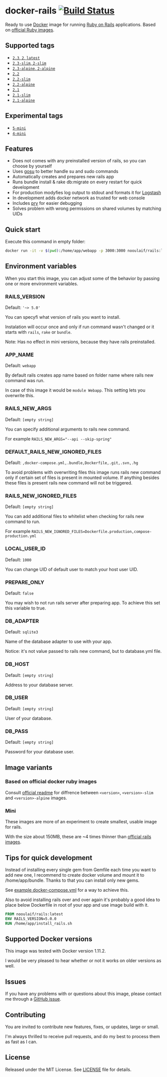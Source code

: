 # docker-rails [![Build Status](https://travis-ci.org/nooulaif/docker-rails.svg?branch=master)](https://travis-ci.org/nooulaif/docker-rails)

Ready to use [Docker](https://www.docker.com/) image for running [Ruby on Rails](http://rubyonrails.org/) applications.
Based on [official Ruby images](https://hub.docker.com/_/ruby/).

## Supported tags

- [`2.3`, `2`, `latest`](https://github.com/nooulaif/docker-rails/blob/master/2.3.dockerfile)
- [`2.3-slim`, `2-slim`](https://github.com/nooulaif/docker-rails/blob/master/2.3-slim.dockerfile)
- [`2.3-alpine`, `2-alpine`](https://github.com/nooulaif/docker-rails/blob/master/2.3-alpine.dockerfile)
- [`2.2`](https://github.com/nooulaif/docker-rails/blob/master/2.2.dockerfile)
- [`2.2-slim`](https://github.com/nooulaif/docker-rails/blob/master/2.2-slim.dockerfile)
- [`2.2-alpine`](https://github.com/nooulaif/docker-rails/blob/master/2.2-alpine.dockerfile)
- [`2.1`](https://github.com/nooulaif/docker-rails/blob/master/2.1.dockerfile)
- [`2.1-slim`](https://github.com/nooulaif/docker-rails/blob/master/2.1-slim.dockerfile)
- [`2.1-alpine`](https://github.com/nooulaif/docker-rails/blob/master/2.1-alpine.dockerfile)

## Experimental tags

- [`5-mini`](https://github.com/nooulaif/docker-rails/blob/master/5-mini.dockerfile)
- [`4-mini`](https://github.com/nooulaif/docker-rails/blob/master/4-mini.dockerfile)

## Features
- Does not comes with any preinstalled version of rails, so you can choose by yourself
- Uses [gosu](https://github.com/tianon/gosu) to better handle su and sudo commands
- Automatically creates and prepares new rails app
- Runs bundle install & rake db:migrate on every restart for quick development
- For production modyfies log output to stdout and formats it for [Logstash](https://www.elastic.co/products/logstash)
- In development adds docker network as trusted for web console
- Includes [pry](http://pryrepl.org/) for easier debugging
- Solves problem with wrong permissions on shared volumes by matching UIDs

## Quick start
Execute this command in empty folder:
```bash
docker run -it -v $(pwd):/home/app/webapp -p 3000:3000 nooulaif/rails:latest
```

## Environment variables

When you start this image, you can adjust some of the behavior
by passing one or more environment variables.

### RAILS_VERSION

Default: `'~> 5.0'`

You can specyfi what version of rails you want to install.

Instalation will occur once and only if run command wasn't
changed or it starts with `rails`, `rake` or `bundle`.

Note: Has no effect in mini versions, because they have rails preinstalled.

### APP_NAME

Default: `webapp`

By default rails creates app name based on folder name where rails new command was run.

In case of this image it would be `module Webapp`. This setting lets you overwrite this.

### RAILS_NEW_ARGS

Default: `[empty string]`

You can specify additional arguments to rails new command.

For example `RAILS_NEW_ARGS="--api --skip-spring"`

### DEFAULT_RAILS_NEW_IGNORED_FILES

Default: `,docker-compose.yml,.bundle,Dockerfile,.git,.svn,.hg`

To avoid problems with overwriting files this image runs rails new command only
if certain set of files is present in mounted volume. If anything besides these
files is present rails new command will not be triggered.

### RAILS_NEW_IGNORED_FILES

Default: `[empty string]`

You can add additional files to whitelist when checking for rails new command to run.

For example `RAILS_NEW_IGNORED_FILES=Dockerfile.production,compose-production.yml`

### LOCAL_USER_ID

Default: `1000`

You can change UID of default user to match your host user UID.

### PREPARE_ONLY

Default: `false`

You may wish to not run rails server after preparing app. To achieve this set
this variable to true.

### DB_ADAPTER

Default: `sqlite3`

Name of the database adapter to use with your app.

Notice: it's not value passed to rails new command, but to database.yml file.

### DB_HOST

Default: `[empty string]`

Address to your database server.

### DB_USER

Default: `[empty string]`

User of your database.

### DB_PASS

Default: `[empty string]`

Password for your database user.

## Image variants

### Based on official docker ruby images
Consult [official readme](https://hub.docker.com/_/ruby/) for diffrence between
`<version>`, `<version>-slim` and `<version>-alpine` images.

### Mini
These images are more of an experiment to create smallest, usable image for rails.

With the size about 150MB, these are ~4 times thinner than [official rails images](https://hub.docker.com/_/rails/).

## Tips for quick development
Instead of installing every single gem from Gemfile each time you want to add new one,
I recommend to create docker volume and mount it to /home/app/bundle.
Thanks to that you can install only new gems.

See [example docker-compose.yml](https://github.com/nooulaif/docker-rails/blob/master/example-compose.yml)
for a way to achieve this.

Also to avoid installing rails over and over again it's probably a good idea to place below Dockerfile in root of your app
and use image build with it.

```Dockerfile
FROM nooulaif/rails:latest
ENV RAILS_VERSION=5.0.0
RUN /home/app/install_rails.sh
```

## Supported Docker versions
This image was tested with Docker version 1.11.2.

I would be very pleased to hear whether or not it works on older versions as well.

## Issues
If you have any problems with or questions about this image, please contact me through a [GitHub issue](https://github.com/nooulaif/docker-rails/issues).

## Contributing
You are invited to contribute new features, fixes, or updates, large or small.

I'm always thrilled to receive pull requests, and do my best to process them as fast as I can.

## License
Released under the MIT License. See [LICENSE](https://github.com/nooulaif/docker-rails/blob/master/LICENSE) file for details.
